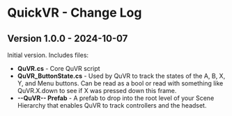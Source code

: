 ﻿# QuickVR - Change Log

## Version 1.0.0 - 2024-10-07
Initial version. Includes files:
- **QuVR.cs** - Core QuVR script
- **QuVR_ButtonState.cs** - Used by QuVR to track the states of the A, B, X, Y, and Menu buttons. Can be read as a bool or read with something like QuVR.X.down to see if X was pressed down this frame.
- **--QuVR-- Prefab** - A prefab to drop into the root level of your Scene Hierarchy that enables QuVR to track controllers and the headset. 
